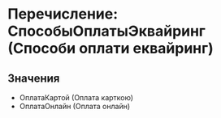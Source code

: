 ﻿# Перечисление: СпособыОплатыЭквайринг (Способи оплати еквайринг)

## Значения

- ОплатаКартой (Оплата карткою)
- ОплатаОнлайн (Оплата онлайн)

